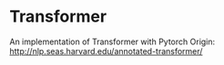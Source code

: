 # Transformer
An implementation of Transformer with Pytorch
Origin: http://nlp.seas.harvard.edu/annotated-transformer/
